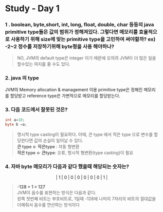  # Study - Day 1

### 1 . boolean, byte,short, int, long, float, double, char 등등의 java primitive type들은 값의 범위가 정해져있다. 그렇다면 메모리를 효율적으로 사용하기 위해 size에 맞는 primitive type을 고민하여 써야할까? ex) -2~2 정수를 저장하기위해 byte형을 사용 해야하나?

> NO, JVM의 default type은 integer 이기 때문에 오히려 JVM이 더 많은 일을 할수있는 여지를 줄 수도 있다.
  


### 2. java 의 type
JVM의 Memory allocation & management 이용 primitive type은 정해진 메모리를 할당받고 reference type은 가변적으로 메모리를 할당받는다.



### 3. 다음 코드에서 잘못된 것은?
```java
int a=10;
byte b =a;
```
> 명시적 type casting이 필요하다. 이때, 큰 type 에서 작은 type 으로 변수를 할당한다면 값의 손실이 일어날 수 있다.  
**큰 type <- 작은type** : 자동 형변환  
**작은 type <- 큰type**: 오류, 명시적 형변환(type casting)이 필요

### 4. 자바 byte 메모리가 다음과 같다 했을때 해당되는 숫자는?  
<center>| 1 | 0 | 0 | 0 | 0 | 0 | 0 | 1 |</center>
  
  > **-128 + 1 = 127**  
  JVM이 음수를 표현하는 방식은 다음과 같다.   
  왼쪽 첫번째 비트는 부호비트로, 1일때 -128에 나머지 7자리의 비트의 절대값을 더해줘서 음수를 연산하는 방식이다






